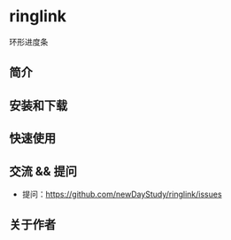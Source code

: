 # ringlink
环形进度条

## 简介

## 安装和下载

## 快速使用

## 交流 && 提问
- 提问：https://github.com/newDayStudy/ringlink/issues

## 关于作者
